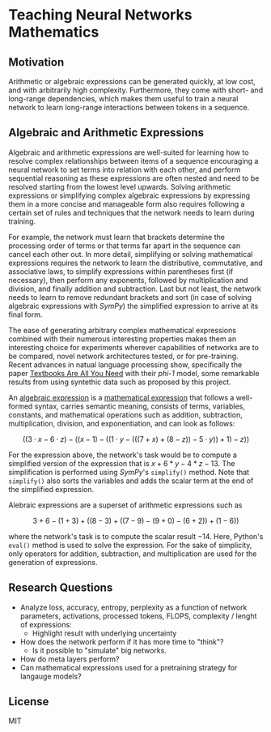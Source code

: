 # Teaching Neural Networks Mathematics

## Motivation

Arithmetic or algebraic expressions can be generated quickly, at low cost, and with arbitrarily high complexity. Furthermore, they come with short- and long-range dependencies, which makes them useful to train a neural network to learn long-range interactions between tokens in a sequence.

## Algebraic and Arithmetic Expressions

Algebraic and arithmetic expressions are well-suited for learning how to resolve complex relationships between items of a sequence encouraging a neural network to set terms into relation with each other, and perform sequential reasoning as these expressions are often nested and need to be resolved starting from the lowest level upwards. Solving arithmetic expressions or simplifying complex algebraic expressions by expressing them in a more concise and manageable form also requires following a certain set of rules and techniques that the network needs to learn during training.

For example, the network must learn that brackets determine the processing order of terms or that terms far apart in the sequence can cancel each other out. In more detail, simplifying or solving mathematical expressions requires the network to learn the distributive, commutative, and associative laws, to simplify expressions within parentheses first (if necessary), then perform any exponents, followed by multiplication and division, and finally addition and subtraction. Last but not least, the network needs to learn to remove redundant brackets and sort (in case of solving algebraic expressions with *SymPy*) the simplified expression to arrive at its final form.

The ease of generating arbitrary complex mathematical expressions combined with their numerous interesting properties makes them an interesting choice for experiments wherever capabilities of networks are to be compared, novel network architectures tested, or for pre-training. Recent advances in natual language processing show, specifically the paper [Textbooks Are All You Need](https://arxiv.org/abs/2306.11644) with their *phi-1* model, some remarkable results from using syntethic data such as proposed by this project.

An [algebraic expression](https://en.wikipedia.org/wikiAlgebraic_expression) is a [mathematical expression](https://en.wikipedia.org/wiki/Expression_(mathematics)) that follows a well-formed syntax, carries semantic meaning, consists of terms, variables, constants, and mathematical operations such as addition, subtraction, multiplication, division, and exponentiation, and can look as follows:

$$
((3 \cdot x-6 \cdot z)-((x-1)-((1 \cdot y-(((7+x)+(8-z))-5 \cdot y))+1)-z))
$$

For the expression above, the network's task would be to compute a simplified version of the expression that is $x+6*y-4*z-13$. The simplification is performed using *SymPy*'s `simplify()` method. Note that `simplify()` also sorts the variables and adds the scalar term at the end of the simplified expression.

Alebraic expressions are a superset of arithmetic expressions such as

$$
3+6-(1+3)+((8-3)+((7-9)-(9+0)-(6+2))+(1-6))
$$

where the network's task is to compute the scalar result $-14$. Here, Python's `eval()` method is used to solve the expression. For the sake of simplicity, only operators for addition, subtraction, and multiplication are used for the generation of expressions.

## Research Questions

- Analyze loss, accuracy, entropy, perplexity as a function of network parameters, activations, processed tokens, FLOPS, complexity / lenght of expressions:
    - Highlight result with underlying uncertainty
- How does the network perform if it has more time to "think"?
    - Is it possible to "simulate" big networks.
- How do meta layers perform?
- Can mathematical expressions used for a pretraining strategy for langauge models?

## License

MIT